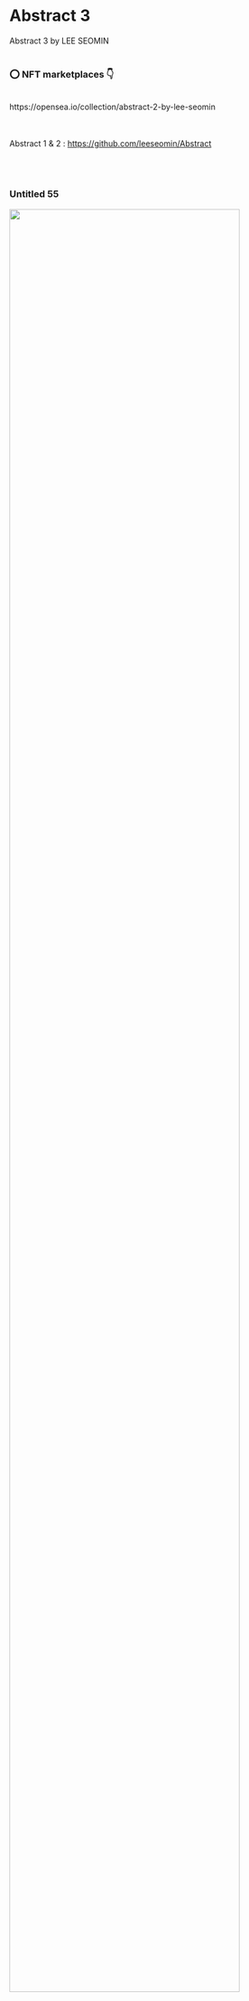 # Abstract 3
Abstract 3 by LEE SEOMIN
 <br/><br/>
 
 ### :o: NFT marketplaces  :point_down:


 <br/>
https://opensea.io/collection/abstract-2-by-lee-seomin

 <br/><br/>
Abstract 1 & 2 : https://github.com/leeseomin/Abstract


 <br/><br/>
 
 
 ### Untitled 55

 <img src="https://github.com/leeseomin/Abstract3/blob/main/art/Untitled55.png" width="90%">    
 
 <br/><br/>
 
 
 ### Untitled 72

 <img src="https://github.com/leeseomin/Abstract3/blob/main/art/Untitled72.png" width="90%">    
 
 <br/><br/>
 
 
 ### Untitled 73

 <img src="https://github.com/leeseomin/Abstract3/blob/main/art/Untitled73.png" width="90%">    
 
 <br/><br/>
 
 
### Untitled 82

 <img src="https://github.com/leeseomin/Abstract3/blob/main/art/Untitled82.png" width="90%">    
 
 <br/><br/>


### Untitled 84

 <img src="https://github.com/leeseomin/Abstract3/blob/main/art/Untitled84.png" width="90%">    
 
 <br/><br/>
 

### Untitled 86

 <img src="https://github.com/leeseomin/Abstract3/blob/main/art/Untitled86.png" width="90%">    
 
 <br/><br/>
 

### Untitled 87

 <img src="https://github.com/leeseomin/Abstract3/blob/main/art/Untitled87.png" width="90%">    
 
 <br/><br/> 
 
### Untitled 88

 <img src="https://github.com/leeseomin/Abstract3/blob/main/art/Untitled88.png" width="90%">    
 
 <br/><br/>  
 
### Untitled 90

 <img src="https://github.com/leeseomin/Abstract3/blob/main/art/Untitled90.png" width="90%">    
 
 <br/><br/> 

### Untitled 91

 <img src="https://github.com/leeseomin/Abstract3/blob/main/art/Untitled91.png" width="90%">    
 
 <br/><br/> 
 
 ### Untitled 94

 <img src="https://github.com/leeseomin/Abstract3/blob/main/art/Untitled94.png" width="90%">    
 
 <br/><br/> 
 
 ### Untitled 95

 <img src="https://github.com/leeseomin/Abstract3/blob/main/art/Untitled95.png" width="90%">    
 
 <br/><br/>  
 
 ### Untitled 97

 <img src="https://github.com/leeseomin/Abstract3/blob/main/art/Untitled97.png" width="90%">    
 
 <br/><br/> 

 ### Untitled 98

 <img src="https://github.com/leeseomin/Abstract3/blob/main/art/Untitled98.png" width="90%">    
 
 <br/><br/> 
 
 ### Untitled 99

 <img src="https://github.com/leeseomin/Abstract3/blob/main/art/Untitled99.png" width="90%">    
 
 <br/><br/>  
 
 
### Untitled 100

 <img src="https://github.com/leeseomin/Abstract3/blob/main/art/Untitled100.png" width="90%">    
 
 <br/><br/> 
 
### Untitled 102 (red variation)

 <img src="https://github.com/leeseomin/Abstract3/blob/main/art/Untitled102.png" width="90%">    
 
 <br/><br/>  
 
 
### Untitled 104

 <img src="https://github.com/leeseomin/Abstract3/blob/main/art/Untitled104.png" width="90%">    
 
 <br/><br/>  
 
 
 
 
 ### Author and Creator
 
 LEE SEOMIN
 
 https://linktr.ee/techne_0_1
   <br/> 
 https://github.com/leeseomin 
  <br/> 
 https://twitter.com/Techne_0_1
 <br/><br/>
 
 

